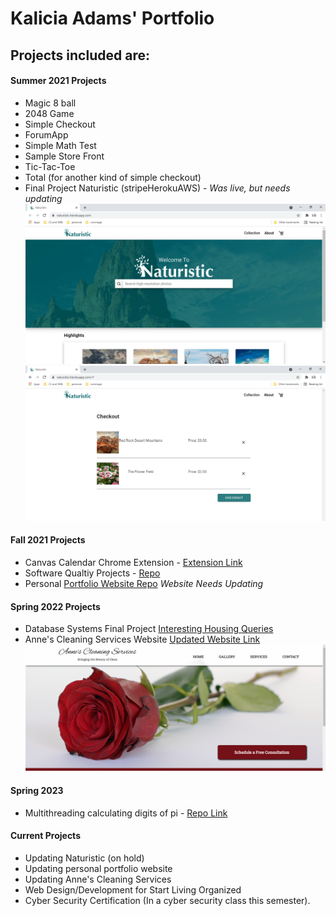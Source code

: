 # Kalicia Adams' Portfolio

 
## Projects included are:

#### Summer 2021 Projects
- Magic 8 ball
- 2048 Game
- Simple Checkout 
- ForumApp
- Simple Math Test
- Sample Store Front 
- Tic-Tac-Toe 
- Total (for another kind of simple checkout)
- Final Project Naturistic (stripeHerokuAWS) - *Was live, but needs updating*
![Naturistic Homepage](/assets/img/naturistic_overview.png "Naturistic Homepage")
![Naturistic Cart Page](/assets/img/naturistic_overview_cart.png "Naturistic Checkout Page")


#### Fall 2021 Projects
- Canvas Calendar Chrome Extension - [Extension Link](https://chrome.google.com/webstore/detail/canvas-calender-note-taki/kbkdkicbnjddjpmeofjefdjaeglikmeg)
- Software Qualtiy Projects - [Repo](https://github.com/kally1009/softwareQuality)
- Personal [Portfolio Website Repo](https://github.com/kally1009/kally1009.github.io) *Website Needs Updating*

#### Spring 2022 Projects
- Database Systems Final Project [Interesting Housing Queries](https://github.com/kally1009/cs4307-FinalProject)
- Anne's Cleaning Services Website [Updated Website Link](https://www.annescleaningservices.com/)
![Anne's Cleaning Services Homepage](/assets/img/annesCleaningServices_homepage.png "Anne's Cleaning Services Homepage")

#### Spring 2023
- Multithreading calculating digits of pi - [Repo Link](https://github.com/kally1009/multiThreaded-pi)


#### Current Projects
- Updating Naturistic (on hold)
- Updating personal portfolio website
- Updating Anne's Cleaning Services
- Web Design/Development for Start Living Organized
- Cyber Security Certification (In a cyber security class this semester). 
